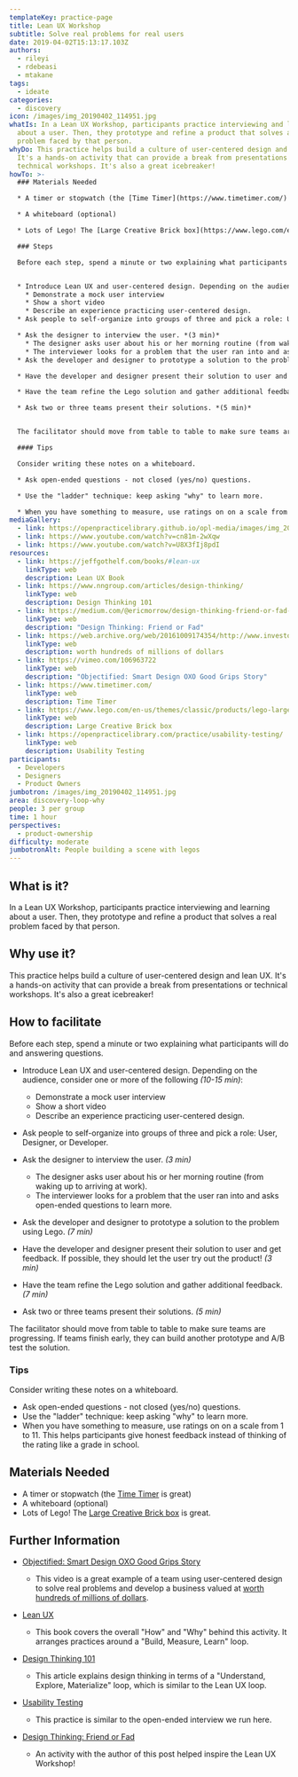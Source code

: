 ```yaml
---
templateKey: practice-page
title: Lean UX Workshop
subtitle: Solve real problems for real users
date: 2019-04-02T15:13:17.103Z
authors:
  - rileyi
  - rdebeasi
  - mtakane
tags:
  - ideate
categories: 
  - discovery
icon: /images/img_20190402_114951.jpg
whatIs: In a Lean UX Workshop, participants practice interviewing and learning
  about a user. Then, they prototype and refine a product that solves a real
  problem faced by that person.
whyDo: This practice helps build a culture of user-centered design and lean UX.
  It's a hands-on activity that can provide a break from presentations or
  technical workshops. It's also a great icebreaker!
howTo: >-
  ### Materials Needed

  * A timer or stopwatch (the [Time Timer](https://www.timetimer.com/) is great)

  * A whiteboard (optional)

  * Lots of Lego! The [Large Creative Brick box](https://www.lego.com/en-us/themes/classic/products/lego-large-creative-brick-box-10698) is great.

  ### Steps

  Before each step, spend a minute or two explaining what participants will do and answering questions.


  * Introduce Lean UX and user-centered design. Depending on the audience, consider one or more of the following *(10-15 min)*:
    * Demonstrate a mock user interview
    * Show a short video
    * Describe an experience practicing user-centered design.
  * Ask people to self-organize into groups of three and pick a role: User, Designer, or Developer.

  * Ask the designer to interview the user. *(3 min)*
    * The designer asks user about his or her morning routine (from waking up to arriving at work).
    * The interviewer looks for a problem that the user ran into and asks open-ended questions to learn more.
  * Ask the developer and designer to prototype a solution to the problem using Lego. *(7 min)*

  * Have the developer and designer present their solution to user and get feedback. If possible, they should let the user try out the product! *(3 min)*

  * Have the team refine the Lego solution and gather additional feedback. *(7 min)*

  * Ask two or three teams present their solutions. *(5 min)*


  The facilitator should move from table to table to make sure teams are progressing. If teams finish early, they can build another prototype and A/B test the solution.

  #### Tips

  Consider writing these notes on a whiteboard.

  * Ask open-ended questions - not closed (yes/no) questions.

  * Use the "ladder" technique: keep asking "why" to learn more.

  * When you have something to measure, use ratings on on a scale from 1 to 11. This helps participants give honest feedback instead of thinking of the rating like a grade in school.
mediaGallery:
  - link: https://openpracticelibrary.github.io/opl-media/images/img_20190402_114951.jpg
  - link: https://www.youtube.com/watch?v=cn81m-2wXqw
  - link: https://www.youtube.com/watch?v=U8X3fIj8pdI
resources:
  - link: https://jeffgothelf.com/books/#lean-ux
    linkType: web
    description: Lean UX Book
  - link: https://www.nngroup.com/articles/design-thinking/
    linkType: web
    description: Design Thinking 101
  - link: https://medium.com/@ericmorrow/design-thinking-friend-or-fad-91a867dfe157
    linkType: web
    description: "Design Thinking: Friend or Fad"
  - link: https://web.archive.org/web/20161009174354/http://www.investopedia.com/stock-analysis/2010/helen-of-troys-winning-acquisitions-hele-npk-lcut-nc-jah0706.aspx
    linkType: web
    description: worth hundreds of millions of dollars
  - link: https://vimeo.com/106963722
    linkType: web
    description: "Objectified: Smart Design OXO Good Grips Story"
  - link: https://www.timetimer.com/
    linkType: web
    description: Time Timer
  - link: https://www.lego.com/en-us/themes/classic/products/lego-large-creative-brick-box-10698
    linkType: web
    description: Large Creative Brick box
  - link: https://openpracticelibrary.com/practice/usability-testing/
    linkType: web
    description: Usability Testing
participants:
  - Developers
  - Designers
  - Product Owners
jumbotron: /images/img_20190402_114951.jpg
area: discovery-loop-why
people: 3 per group
time: 1 hour
perspectives:
  - product-ownership
difficulty: moderate
jumbotronAlt: People building a scene with legos
---
```

## What is it?

In a Lean UX Workshop, participants practice interviewing and learning about a user. Then, they prototype and refine a product that solves a real problem faced by that person.

## Why use it?

This practice helps build a culture of user-centered design and lean UX. It's a hands-on activity that can provide a break from presentations or technical workshops. It's also a great icebreaker!

## How to facilitate

Before each step, spend a minute or two explaining what participants will do and answering questions.

* Introduce Lean UX and user-centered design. Depending on the audience, consider one or more of the following *(10-15 min)*:

  * Demonstrate a mock user interview
  * Show a short video
  * Describe an experience practicing user-centered design.
* Ask people to self-organize into groups of three and pick a role: User, Designer, or Developer.
* Ask the designer to interview the user. *(3 min)*

  * The designer asks user about his or her morning routine (from waking up to arriving at work).
  * The interviewer looks for a problem that the user ran into and asks open-ended questions to learn more.
* Ask the developer and designer to prototype a solution to the problem using Lego. *(7 min)*
* Have the developer and designer present their solution to user and get feedback. If possible, they should let the user try out the product! *(3 min)*
* Have the team refine the Lego solution and gather additional feedback. *(7 min)*
* Ask two or three teams present their solutions. *(5 min)*

The facilitator should move from table to table to make sure teams are progressing. If teams finish early, they can build another prototype and A/B test the solution.

### Tips

Consider writing these notes on a whiteboard.

* Ask open-ended questions - not closed (yes/no) questions.
* Use the "ladder" technique: keep asking "why" to learn more.
* When you have something to measure, use ratings on on a scale from 1 to 11. This helps participants give honest feedback instead of thinking of the rating like a grade in school.

## Materials Needed

* A timer or stopwatch (the [Time Timer](https://www.timetimer.com/) is great)
* A whiteboard (optional)
* Lots of Lego! The [Large Creative Brick box](https://www.lego.com/en-us/themes/classic/products/lego-large-creative-brick-box-10698) is great.

## Further Information

* [Objectified: Smart Design OXO Good Grips Story](https://vimeo.com/106963722)

  * This video is a great example of a team using user-centered design to solve real problems and develop a business valued at [worth hundreds of millions of dollars](https://web.archive.org/web/20161009174354/http://www.investopedia.com/stock-analysis/2010/helen-of-troys-winning-acquisitions-hele-npk-lcut-nc-jah0706.aspx).
* [Lean UX](https://www.jeffgothelf.com/lean-ux-book/)

  * This book covers the overall "How" and "Why" behind this activity. It arranges practices around a "Build, Measure, Learn" loop.
* [Design Thinking 101](https://www.nngroup.com/articles/design-thinking/)

  * This article explains design thinking in terms of a "Understand, Explore, Materialize" loop, which is similar to the Lean UX loop.
* [Usability Testing](https://openpracticelibrary.com/practice/usability-testing/)

  * This practice is similar to the open-ended interview we run here.
* [Design Thinking: Friend or Fad](https://medium.com/@ericmorrow/design-thinking-friend-or-fad-91a867dfe157)

  * An activity with the author of this post helped inspire the Lean UX Workshop!
